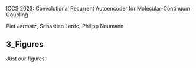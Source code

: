 ICCS 2023: Convolutional Recurrent Autoencoder for Molecular-Continuum Coupling

Piet Jarmatz, Sebastian Lerdo, Philipp Neumann

## 3_Figures

Just our figures.
